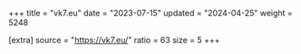 +++
title = "vk7.eu"
date = "2023-07-15"
updated = "2024-04-25"
weight = 5248

[extra]
source = "https://vk7.eu/"
ratio = 63
size = 5
+++
